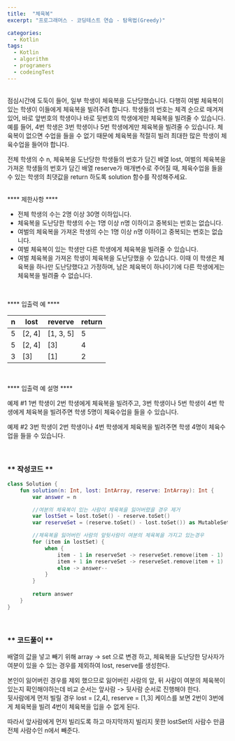 ```yaml
---
title:  "체육복"
excerpt: "프로그래머스 - 코딩테스트 연습 - 탐욕법(Greedy)"

categories:
  - Kotlin
tags: 
  - Kotlin
  - algorithm 
  - programers
  - codeingTest
---
```




<br/>
점심시간에 도둑이 들어, 일부 학생이 체육복을 도난당했습니다. 다행히 여벌 체육복이 있는 학생이 이들에게 체육복을 빌려주려 합니다. 학생들의 번호는 체격 순으로 매겨져 있어, 바로 앞번호의 학생이나 바로 뒷번호의 학생에게만 체육복을 빌려줄 수 있습니다. 예를 들어, 4번 학생은 3번 학생이나 5번 학생에게만 체육복을 빌려줄 수 있습니다. 체육복이 없으면 수업을 들을 수 없기 때문에 체육복을 적절히 빌려 최대한 많은 학생이 체육수업을 들어야 합니다.

전체 학생의 수 n, 체육복을 도난당한 학생들의 번호가 담긴 배열 lost, 여벌의 체육복을 가져온 학생들의 번호가 담긴 배열 reserve가 매개변수로 주어질 때, 체육수업을 들을 수 있는 학생의 최댓값을 return 하도록 solution 함수를 작성해주세요.
<br/><br/>

**** 제한사항 ****

- 전체 학생의 수는 2명 이상 30명 이하입니다.
- 체육복을 도난당한 학생의 수는 1명 이상 n명 이하이고 중복되는 번호는 없습니다.
- 여벌의 체육복을 가져온 학생의 수는 1명 이상 n명 이하이고 중복되는 번호는 없습니다.
- 여벌 체육복이 있는 학생만 다른 학생에게 체육복을 빌려줄 수 있습니다.
- 여벌 체육복을 가져온 학생이 체육복을 도난당했을 수 있습니다. 이때 이 학생은 체육복을 하나만 도난당했다고 가정하며, 남은 체육복이 하나이기에 다른 학생에게는 체육복을 빌려줄 수 없습니다.


<br/>

**** 입출력 예 ****

|n|lost|reverve|return|
|---|---|---|---|
|5|[2, 4]|[1, 3, 5]|5|
|5|[2, 4]|[3]|4|
|3|[3]|[1]|2|


<br/>

**** 입출력 예 설명 ****

예제 #1
1번 학생이 2번 학생에게 체육복을 빌려주고, 3번 학생이나 5번 학생이 4번 학생에게 체육복을 빌려주면 학생 5명이 체육수업을 들을 수 있습니다.

예제 #2
3번 학생이 2번 학생이나 4번 학생에게 체육복을 빌려주면 학생 4명이 체육수업을 들을 수 있습니다.

<br/>

### ** 작성코드 **

```kotlin
class Solution {
    fun solution(n: Int, lost: IntArray, reserve: IntArray): Int {
        var answer = n

        //여분의 체육복이 있는 사람이 체육복을 잃어버렸을 경우 제거
        var lostSet = lost.toSet() - reserve.toSet()
        var reserveSet = (reserve.toSet() - lost.toSet()) as MutableSet

        //체육복을 잃어버린 사람의 앞뒷사람이 여분의 체육복을 가지고 있는경우
        for (item in lostSet) {
            when {
                item - 1 in reserveSet -> reserveSet.remove(item - 1)
                item + 1 in reserveSet -> reserveSet.remove(item + 1)
                else -> answer--
            }
        }
        
        return answer
    }
}
```

<br/>

### ** 코드풀이 **

배열의 값을 넣고 빼기 위해 array -> set 으로 변경 하고, 
체육복을 도난당한 당사자가 여분이 있을 수 있는 경우를 제외하여
lost, reserve를 생성한다.<br/>

본인이 잃어버린 경우를 제외 했으므로 잃어버린 사람의 앞, 뒤 사람이 여분의 체육복이 있는지 확인해야하는데
비교 순서는 앞사람 -> 뒷사람 순서로 진행해야 한다.<br/>
뒷사람에게 먼저 빌릴 경우 lost = [2,4], reserve = [1,3] 케이스를 보면 2번이 3번에게 체육복을 빌려
4번이 체육복을 입을 수 없게 된다.<br/>

따라서 앞사람에게 먼저 빌리도록 하고 마지막까지 빌리지 못한 lostSet의 사람수 만큼 전체 사람수인 n에서 빼준다.